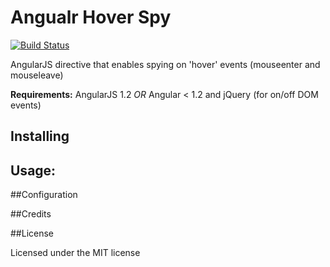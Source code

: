 Angualr Hover Spy
==================
[![Build Status](https://secure.travis-ci.org/abramz/angular-hover-spy.png)](http://travis-ci.org/abramz/angular-hover-spy)

AngularJS directive that enables spying on 'hover' events (mouseenter and mouseleave)

**Requirements:** AngularJS 1.2 *OR* Angular < 1.2 and jQuery (for on/off DOM events)

## Installing

## Usage:

##Configuration


##Credits


##License

Licensed under the MIT license